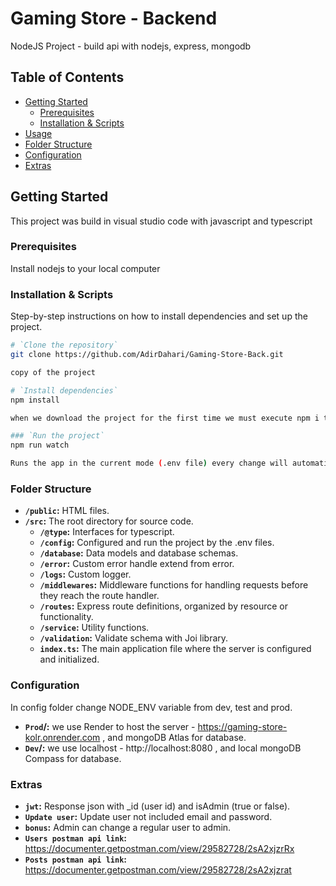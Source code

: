 # Gaming Store - Backend

NodeJS Project - build api with nodejs, express, mongodb

## Table of Contents

- [Getting Started](#getting-started)
  - [Prerequisites](#prerequisites)
  - [Installation & Scripts](#installation)
- [Usage](#usage)
- [Folder Structure](#folder-structure)
- [Configuration](#configuration)
- [Extras](#extras)

## Getting Started

This project was build in visual studio code with javascript and typescript

### Prerequisites

Install nodejs to your local computer

### Installation & Scripts

Step-by-step instructions on how to install dependencies and set up the project.

```bash
# `Clone the repository`
git clone https://github.com/AdirDahari/Gaming-Store-Back.git

copy of the project

# `Install dependencies`
npm install

when we download the project for the first time we must execute npm i to install all dependencies

### `Run the project`
npm run watch

Runs the app in the current mode (.env file) every change will automatic update the project, no need to stop the project and ran again
```

### Folder Structure

- **`/public`:** HTML files.
- **`/src`:** The root directory for source code.
  - **`/@type`:** Interfaces for typescript.
  - **`/config`:** Configured and run the project by the .env files.
  - **`/database`:** Data models and database schemas.
  - **`/error`:** Custom error handle extend from error.
  - **`/logs`:** Custom logger.
  - **`/middlewares`:** Middleware functions for handling requests before they reach the route handler.
  - **`/routes`:** Express route definitions, organized by resource or functionality.
  - **`/service`:** Utility functions.
  - **`/validation`:** Validate schema with Joi library.
  - **`index.ts`:** The main application file where the server is configured and initialized.

### Configuration

In config folder change NODE_ENV variable from dev, test and prod.

- **`Prod`/:** we use Render to host the server - https://gaming-store-kolr.onrender.com , and mongoDB Atlas for database.
- **`Dev`/:** we use localhost - http://localhost:8080 , and local mongoDB Compass for database.

### Extras

- **`jwt`:** Response json with \_id (user id) and isAdmin (true or false).
- **`Update user`:** Update user not included email and password.
- **`bonus`:** Admin can change a regular user to admin.
- **`Users postman api link`:** https://documenter.getpostman.com/view/29582728/2sA2xjzrRx
- **`Posts postman api link`:** https://documenter.getpostman.com/view/29582728/2sA2xjzrat
